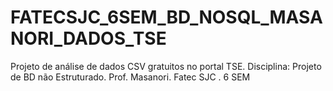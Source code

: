 # FATECSJC_6SEM_BD_NOSQL_MASANORI_DADOS_TSE
Projeto de análise de dados CSV gratuitos no portal TSE. Disciplina: Projeto de BD não Estruturado. Prof. Masanori. Fatec SJC . 6 SEM
